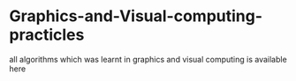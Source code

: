 # Graphics-and-Visual-computing-practicles
all algorithms which was learnt in graphics and visual computing is available here
